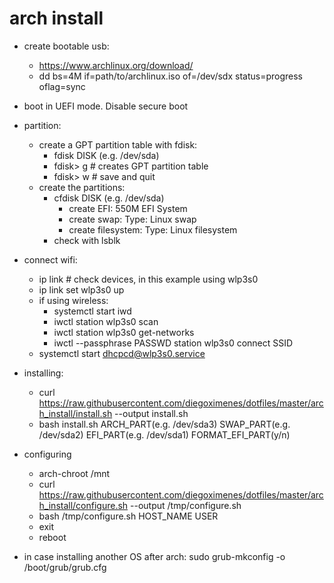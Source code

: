 # arch install

- create bootable usb:
  - <https://www.archlinux.org/download/>
  - dd bs=4M if=path/to/archlinux.iso of=/dev/sdx status=progress oflag=sync

- boot in UEFI mode. Disable secure boot

- partition:
  - create a GPT partition table with fdisk:
    - fdisk DISK (e.g. /dev/sda)
    - fdisk> g # creates GPT partition table
    - fdisk> w # save and quit
  - create the partitions:
    - cfdisk DISK (e.g. /dev/sda)
      - create EFI: 550M EFI System
      - create swap: Type: Linux swap
      - create filesystem: Type: Linux filesystem
    - check with lsblk

- connect wifi:
  - ip link # check devices, in this example using wlp3s0
  - ip link set wlp3s0 up
  - if using wireless:
    - systemctl start iwd
    - iwctl station wlp3s0 scan
    - iwctl station wlp3s0 get-networks
    - iwctl --passphrase PASSWD station wlp3s0 connect SSID
  - systemctl start dhcpcd@wlp3s0.service

- installing:
  - curl <https://raw.githubusercontent.com/diegoximenes/dotfiles/master/arch_install/install.sh> --output install.sh
  - bash install.sh ARCH_PART(e.g. /dev/sda3) SWAP_PART(e.g. /dev/sda2) EFI_PART(e.g. /dev/sda1) FORMAT_EFI_PART(y/n)

- configuring
  - arch-chroot /mnt
  - curl <https://raw.githubusercontent.com/diegoximenes/dotfiles/master/arch_install/configure.sh> --output /tmp/configure.sh
  - bash /tmp/configure.sh HOST_NAME USER
  - exit
  - reboot

- in case installing another OS after arch: sudo grub-mkconfig -o /boot/grub/grub.cfg
